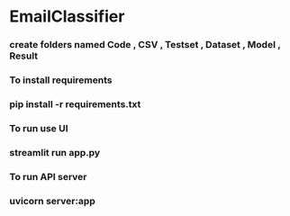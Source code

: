 # EmailClassifier
### create folders named Code , CSV , Testset , Dataset , Model , Result
### To install requirements
### pip install -r requirements.txt
### To run use UI
### streamlit run app.py
### To run API server 
### uvicorn server:app

